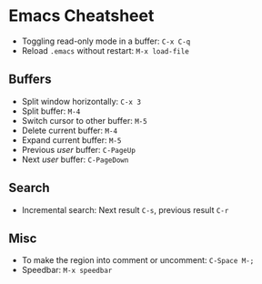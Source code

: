 # Emacs Cheatsheet

* Toggling read-only mode in a buffer: `C-x C-q`
* Reload `.emacs` without restart: `M-x load-file`

## Buffers

* Split window horizontally: `C-x 3`
* Split buffer: `M-4`* Switch cursor to other buffer: `M-5`* Delete current buffer: `M-4`* Expand current buffer: `M-5`* Previous *user* buffer: `C-PageUp`* Next *user* buffer: `C-PageDown`## Search* Incremental search: Next result `C-s`, previous result `C-r`## Misc* To make the region into comment or uncomment: `C-Space M-;`* Speedbar: `M-x speedbar`